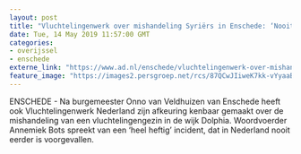 ```yaml
---
layout: post
title: "Vluchtelingenwerk over mishandeling Syriërs in Enschede: ‘Nooit eerder zoiets meegemaakt’"
date: Tue, 14 May 2019 11:57:00 GMT
categories: 
- overijssel 
- enschede 
externe_link: "https://www.ad.nl/enschede/vluchtelingenwerk-over-mishandeling-syriers-in-enschede-nooit-eerder-zoiets-meegemaakt~a8011819/"
feature_image: "https://images2.persgroep.net/rcs/87QCwJIiweK7kk-vYyaaBpU5jXY/diocontent/147855953/_fitwidth/400/?appId=21791a8992982cd8da851550a453bd7f&quality=0.7"
---
```


ENSCHEDE - Na burgemeester Onno van Veldhuizen van Enschede heeft ook Vluchtelingenwerk Nederland zijn afkeuring kenbaar gemaakt over de mishandeling van een vluchtelingengezin in de wijk Dolphia. Woordvoerder Annemiek Bots spreekt van een ‘heel heftig’ incident, dat in Nederland nooit eerder is voorgevallen.
